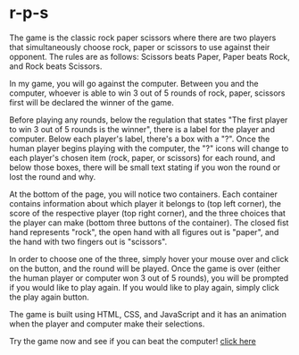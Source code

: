 # r-p-s
The game is the classic rock paper scissors where there are two players that simultaneously choose rock, paper or scissors to use against their opponent. The rules are as follows: Scissors beats Paper, Paper beats Rock, and Rock beats Scissors.

In my game, you will go against the computer. Between you and the computer, whoever is able to win 3 out of 5 rounds of rock, paper, scissors first will be declared the winner of the game.

Before playing any rounds, below the regulation that states "The first player to win 3 out of 5 rounds is the winner", there is a label for the player and computer. Below each player's label, there's a box with a "?". Once the human player begins playing with the computer, the "?" icons will change to each player's chosen item (rock, paper, or scissors) for each round, and below those boxes, there will be small text stating if you won the round or lost the round and why.

At the bottom of the page, you will notice two containers. Each container contains information about which player it belongs to (top left corner), the score of the respective player (top right corner), and the three choices that the player can make (bottom three buttons of the container). The closed fist hand represents "rock", the open hand with all figures out is "paper", and the hand with two fingers out is "scissors".

In order to choose one of the three, simply hover your mouse over and click on the button, and the round will be played. Once the game is over (either the human player or computer won 3 out of 5 rounds), you will be prompted if you would like to play again. If you would like to play again, simply click the play again button.

The game is built using HTML, CSS, and JavaScript and it has an animation when the player and computer make their selections.

Try the game now and see if you can beat the computer! [click here](https://wilberc1219.github.io/Rock-Paper-Scissors/)
